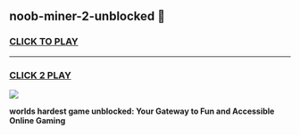
## noob-miner-2-unblocked 👋
<h3>
<a href="https://premium.freeplayer.one?title=noob-miner-2-unblocked&ref=14F">CLICK TO PLAY</a></h3>
<hr>

<h3>
<a href="https://premium.freeplayer.one?title=noob-miner-2-unblocked&ref=14F">CLICK 2 PLAY</a>
  
</h3>

<a href="https://premium.freeplayer.one?title=noob-miner-2-unblocked&ref=12F/"><img src="https://clearcache.store/games.png"></a>


**worlds hardest game unblocked: Your Gateway to Fun and Accessible Online Gaming**
